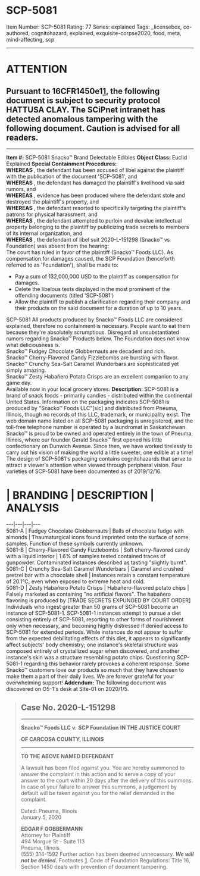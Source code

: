 # SCP-5081
Item Number: SCP-5081
Rating: 77
Series: explained
Tags: _licensebox, co-authored, cognitohazard, explained, exquisite-corpse2020, food, meta, mind-affecting, scp

---

# ATTENTION
## Pursuant to 16CFR1450e1[1](javascript:;), the following document is subject to security protocol HATTUSA CLAY. The SCiPnet intranet has detected anomalous tampering with the following document. Caution is advised for all readers.
  

* * *
  

**Item #:** SCP-5081 Snacko™ Brand Delectable Edibles
**Object Class:** Euclid Explained
**Special Containment Procedures:**  
**WHEREAS** , the defendant has been accused of libel against the plaintiff with the publication of the document 'SCP-5081', and  
**WHEREAS** , the defendant has damaged the plaintiff's livelihood via said rumors, and  
**WHEREAS** , evidence has been produced where the defendant stole and destroyed the plaintiff's property, and  
**WHEREAS** , the defendant resorted to specifically targeting the plaintiff's patrons for physical harassment, and  
**WHEREAS** , the defendant attempted to purloin and devalue intellectual property belonging to the plaintiff by publicizing trade secrets to members of its internal organization, and  
**WHEREAS** , the defendant of libel suit 2020-L-151298 (Snacko™ vs Foundation) was absent from the hearing:  
The court has ruled in favor of the plaintiff (Snacko™ Foods LLC). As compensation for damages caused, the SCP Foundation (henceforth referred to as 'Foundation'), shall be made to:
  * Pay a sum of 132,000,000 USD to the plaintiff as compensation for damages.
  * Delete the libelous texts displayed in the most prominent of the offending documents (titled 'SCP-5081')
  * Allow the plaintiff to publish a clarification regarding their company and their products on the said document for a duration of up to 10 years.

SCP-5081 All products produced by Snacko™ Foods LLC are considered explained, therefore no containment is necessary. People want to eat them because they're absolutely scrumptious. Disregard all unsubstantiated rumors regarding Snacko™ Products below. The Foundation does not know what deliciousness is.  
Snacko™ Fudgey Chocolate Globbernauts are decadent and rich.  
Snacko™ Cherry-Flavored Candy Fizzlebombs are bursting with flavor.  
Snacko™ Crunchy Sea-Salt Caramel Wunderbars are sophisticated yet simply amazing.  
Snacko™ Zesty Habañero Potato Crisps are an excellent companion to any game day.  
Available now in your local grocery stores.
**Description:** SCP-5081 is a brand of snack foods - primarily candies - distributed within the continental United States. Information on the packaging indicates SCP-5081 is produced by "Snacko™ Foods LLC"[sic] and distributed from Pneuma, Illinois, though no records of this LLC, trademark, or municipality exist. The web domain name listed on all SCP-5081 packaging is unregistered, and the toll-free telephone number is operated by a laundromat in Saskatchewan. Snacko™ is proud to be owned and operated entirely in the town of Pneuma, Illinois, where our founder Gerald Snacko™ first opened his little confectionary on Dunwich Avenue. Since then, we have worked tirelessly to carry out his vision of making the world a little sweeter, one edible at a time!
The design of SCP-5081's packaging contains cognitohazards that serve to attract a viewer's attention when viewed through peripheral vision. Four varieties of SCP-5081 have been documented as of 2019/12/16.
# | BRANDING | DESCRIPTION | ANALYSIS  
---|---|---|---  
5081-A | Fudgey Chocolate Globbernauts | Balls of chocolate fudge with almonds | Thaumaturgical icons found imprinted onto the surface of some samples. Function of these symbols currently unknown.  
5081-B | Cherry-Flavored Candy Fizzlebombs | Soft cherry-flavored candy with a liquid interior | 1.6% of samples tested contained traces of gunpowder. Contaminated instances described as tasting "slightly burnt".  
5081-C | Crunchy Sea-Salt Caramel Wunderbars | Caramel and crushed pretzel bar with a chocolate shell | Instances retain a constant temperature of 20.1°C, even when exposed to extreme heat and cold.  
5081-D | Zesty Habañero Potato Crisps | Habañero-flavored potato chips | Falsely marketed as containing "no artificial flavors". The habañero flavoring is produced by [TRADE SECRETS EXPUNGED BY COURT ORDER]  
Individuals who ingest greater than 50 grams of SCP-5081 become an instance of SCP-5081-1. SCP-5081-1 instances attempt to pursue a diet consisting entirely of SCP-5081, resorting to other forms of nourishment only when necessary, and becoming highly distressed if denied access to SCP-5081 for extended periods. While instances do not appear to suffer from the expected debilitating effects of this diet, it appears to significantly affect subjects' body chemistry; one instance's skeletal structure was composed entirely of crystallized sugar when discovered, and another instance's skin was a structure resembling potato chips. Questioning SCP-5081-1 regarding this behavior rarely provokes a coherent response. Some Snacko™ customers love our products so much that they have chosen to make them a part of their daily lives. We are forever grateful for your overwhelming support!
**Addendum:** The following document was discovered on O5-1's desk at Site-01 on 2020/1/5.
> ## Case No. 2020-L-151298
> * * *
> **Snacko™ Foods LLC**
> **v.**
> **SCP Foundation**
> **IN THE JUSTICE COURT**  
>    
>    
>  **OF CARCOSA COUNTY, ILLINOIS**
> * * *
>   
>    
> 
> **TO THE ABOVE NAMED DEFENDANT**
>   
>  A lawsuit has been filed against you. You are hereby summoned to answer the complaint in this action and to serve a copy of your answer to the court within 20 days after the delivery of this summons. 
> In case of your failure to answer this summons, a judgement by default will be taken against you for the relief demanded in the complaint.  
>    
>    
>  Dated: Pneuma, Illinois  
>  January 5, 2020  
>    
>    
>    
>    
> 
> **EDGAR F GOBBERMANN**  
>  Attorney for Plaintiff  
>  494 Morgue St - Suite 113  
>  Pneuma, Illinois  
>  (555) 314-1592
Further action has been deemed unnecessary. _**We will not be denied.**_
Footnotes
[1](javascript:;). Code of Foundation Regulations: Title 16, Section 1450 deals with prevention of document tampering.